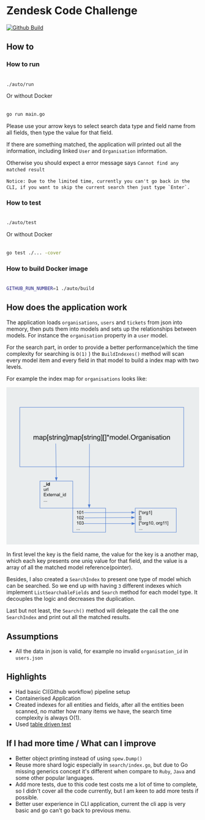# Zendesk Code Challenge

[![Github Build](https://github.com/wahyd4/zendesk/workflows/Docker%20Image%20CI/badge.svg)](https://github.com/wahyd4/zendesk/actions)


## How to

### How to run

```bash

./auto/run

```

Or without Docker

```bash

go run main.go

```

Please use your arrow keys to select search data type and field name from all fields, then type the value for that field.

If there are something matched, the application will printed out all the information, including linked `User` and `Organisation` information.

Otherwise you should expect a error message says `Cannot find any matched result`

    Notice: Due to the limited time, currently you can't go back in the CLI, if you want to skip the current search then just type `Enter`.

###  How to test

```bash

./auto/test

```

Or without Docker

```bash

go test ./... -cover

```

### How to build Docker image

```bash

GITHUB_RUN_NUMBER=1 ./auto/build

```

## How does the application work

The application loads `organisations`, `users` and `tickets` from json into memory, then puts them into models and sets up the relationships between models. For instance the `organisation` property in a `user` model.

For the search part, in order to provide a better performance(which the time complexity for searching is `O(1)` ) the `BuildIndexes()` method will scan every model item and every field in that model to build a index map with two levels.

For example the index map for `organisations` looks like:

![organisations index map](./index_example.png)

In first level the key is the field name, the value for the key is a another map, which each key presents one uniq value for that field, and the value is a array of all the matched model reference(pointer).

Besides, I also created a `SearchIndex` to present one type of model which can be searched. So we end up with having `3` different indexes which implement `ListSearchableFields` and `Search` method for each model type. It decouples the logic and decreases the duplication.


Last but not least, the `Search()` method will delegate the call the one `SearchIndex` and print out all the matched results.


## Assumptions

- All the data in json is valid, for example no invalid `organisation_id` in `users.json`



## Highlights

- Had basic CI(Github workflow) pipeline setup
- Containerised Application
- Created indexes for all entities and fields, after all the entities been scanned, no matter how many items we have, the search time complexity is always O(1).
- Used [table driven test](https://github.com/golang/go/wiki/TableDrivenTests)


## If I had more time / What can I improve

- Better object printing instead of using `spew.Dump()`
- Reuse more shard logic especially in `search/index.go`, but due to Go missing generics concept it's different when compare to `Ruby`, `Java` and some other popular languages.
- Add more tests, due to this code test costs me a lot of time to complete, so I didn't cover all the code currently, but I am keen to add more tests if possible.
- Better user experience in CLI application, current the cli app is very basic and go can't go back to previous menu.
